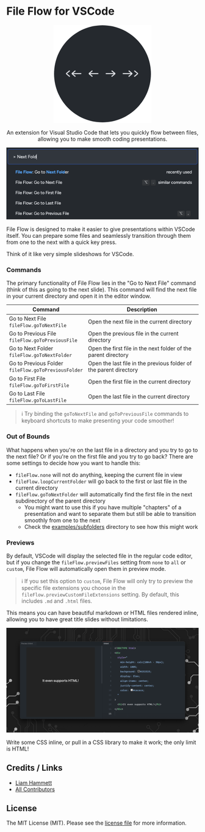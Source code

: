# File Flow for VSCode

<p align="center">
  <img src="https://raw.githubusercontent.com/imliam/vscode-fileflow/main/icon.png" alt="File Flow for VSCode">
</p>

<p align="center">
An extension for Visual Studio Code that lets you quickly flow between files, allowing you to make smooth coding presentations.
</p>

<p align="center">
  <img src="https://raw.githubusercontent.com/imliam/vscode-fileflow/main/commands.png" alt="Commands supplied by File Flow">
</p>

File Flow is designed to make it easier to give presentations within VSCode itself. You can prepare some files and seamlessly transition through them from one to the next with a quick key press.

Think of it like very simple slideshows for VSCode.

### Commands

The primary functionality of File Flow lies in the "Go to Next File" command (think of this as going to the next slide). This command will find the next file in your current directory and open it in the editor window.

| Command                                                | Description                                                       |
| ------------------------------------------------------ | ----------------------------------------------------------------- |
| Go to Next File<br>`fileFlow.goToNextFile`             | Open the next file in the current directory                       |
| Go to Previous File<br>`fileFlow.goToPreviousFile`     | Open the previous file in the current directory                   |
| Go to Next Folder<br>`fileFlow.goToNextFolder`         | Open the first file in the next folder of the parent directory    |
| Go to Previous Folder<br>`fileFlow.goToPreviousFolder` | Open the last file in the previous folder of the parent directory |
| Go to First File<br>`fileFlow.goToFirstFile`           | Open the first file in the current directory                      |
| Go to Last File<br>`fileFlow.goToLastFile`             | Open the last file in the current directory                       |

> ℹ️ Try binding the `goToNextFile` and `goToPreviousFile` commands to keyboard shortcuts to make presenting your code smoother!

### Out of Bounds

What happens when you're on the last file in a directory and you try to go to the next file? Or if you're on the first file and you try to go back? There are some settings to decide how you want to handle this:

- `fileFlow.none` will not do anything, keeping the current file in view
- `fileFlow.loopCurrentFolder` will go back to the first or last file in the current directory
- `fileFlow.goToNextFolder` will automatically find the first file in the next subdirectory of the parent directory
  - You might want to use this if you have multiple "chapters" of a presentation and want to separate them but still be able to transition smoothly from one to the next
  - Check the [examples/subfolders](https://github.com/imliam/vscode-inline-parameters/tree/main/examples/subfolders) directory to see how this might work

### Previews

By default, VSCode will display the selected file in the regular code editor, but if you change the `fileFlow.previewFiles` setting from `none` to `all` or `custom`, File Flow will automatically open them in preview mode.

> ℹ️ If you set this option to `custom`, File Flow will only try to preview the specific file extensions you choose in the `fileFlow.previewCustomFileExtensions` setting. By default, this includes `.md` and `.html` files.

This means you can have beautiful markdown or HTML files rendered inline, allowing you to have great title slides without limitations.

<p align="center">
  <img src="https://raw.githubusercontent.com/imliam/vscode-fileflow/main/html-preview.png" alt="It even supports HTML!">
</p>

Write some CSS inline, or pull in a CSS library to make it work; the only limit is HTML!

## Credits / Links

- [Liam Hammett](https://github.com/imliam)
- [All Contributors](../../contributors)

## License

The MIT License (MIT). Please see the [license file](LICENSE.md) for more information.
